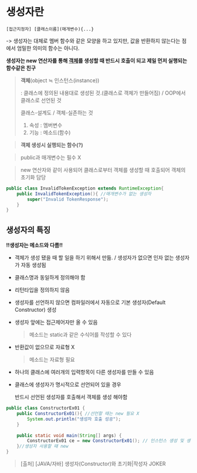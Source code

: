# 생성자란

`[접근지정자] [클래스이름](매개변수){...}`

-> 생성자는 대체로 멤버 함수와 같은 모양을 하고 있지만, 값을 반환하지 않는다는 점에서 엄밀한 의미의 함수는 아니다.

**생성자는 new 연산자를 통해 <u>객체</u>를 생성할 때 반드시 호출이 되고 제일 먼저 실행되는 함수같은 친구**

> **객체**(object ≒ 인스턴스(instance)) 
>
> : 클래스에 정의된 내용대로 생성된 것.(클래스로 객체가 만들어짐) / OOP에서 클래스로 선언된 것
>
> 클래스-설계도 / 객체-실존하는 것
>
> 1. 속성 : 멤버변수
> 2. 기능 : 메소드(함수)

> **객체 생성시 실행되는 함수(?)**

> public과 매개변수는 필수 X

> new 연산자와 같이 사용되어 클래스로부터 객체를 생성할 때 호출되어 객체의 초기화 담당

```java
public class InvalidTokenException extends RuntimeException{
    public InvalidTokenException(){ //매개변수가 없는 생성자
        super("Invalid TokenResponse");
    }
}
```

## 생성자의 특징

**!!생성자는 메소드와 다름!!**

+ 객체가 생성 됐을 때 할 일을 하기 위해서 만듦. / 생성자가 없으면 인자 없는 생성자가 자동 생성됨

+ 클래스명과 동일하게 정의해야 함

+ 리턴타입을 정의하지 않음

+ 생성자를 선언하지 않으면 컴파일러에서 자동으로 기본 생성자(Default Constructor) 생성

+ 생성자 앞에는 접근제어자만 올 수 있음

  > 메소드는  static과 같은 수식어를 작성할 수 있다

+ 반환값이 없으므로 자료형 X

  > 메소드는 자료형 필요

+ 하나의 클래스에 여러개의 입력항목이 다른 생성자를 만들 수 있음

+ 클래스에 생성자가 명시적으로 선언되어 있을 경우

  반드시 선언된 생성자를 호출해서 객체를 생성 해야함

```java
public class ConstructorEx01 {
	public ConstructorEx01(){ //선언할 때는 new 필요 X
		System.out.println("생성자 호출 성공");
	}
	
	public static void main(String[] args) {
		ConstructorEx01 ce = new ConstructorEx01(); // 인스턴스 생성 및 생성자 호출
	}//생성자 사용할 때 new
}
```

> [출처] [JAVA/자바] 생성자(Constructor)와 초기화|작성자 JOKER







### 

